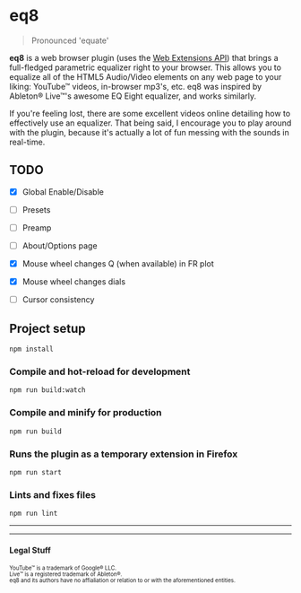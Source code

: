 # eq8
>Pronounced 'equate'

**eq8** is a web browser plugin (uses the [Web Extensions API](https://developer.mozilla.org/en-US/docs/Mozilla/Add-ons/WebExtensions)) that 
brings a full-fledged parametric equalizer right to your browser. This allows you to equalize all of the HTML5 Audio/Video elements on any
web page to your liking: YouTube&trade; videos, in-browser mp3's, etc. eq8 was inspired by Ableton&reg; Live&trade;'s awesome EQ Eight 
equalizer, and works similarly.

If you're feeling lost, there are some excellent videos online detailing how to effectively use an equalizer. That being said, I encourage
you to play around with the plugin, because it's actually a lot of fun messing with the sounds in real-time.

## TODO
- [x] Global Enable/Disable
- [ ] Presets
- [ ] Preamp
- [ ] About/Options page
- [x] Mouse wheel changes Q (when available) in FR plot
- [x] Mouse wheel changes dials
- [ ] Cursor consistency


## Project setup
```
npm install
```

### Compile and hot-reload for development
```
npm run build:watch
```

### Compile and minify for production
```
npm run build
```

### Runs the plugin as a temporary extension in Firefox
```
npm run start
```

### Lints and fixes files
```
npm run lint
```
---
---
#### Legal Stuff
<sub><sup>YouTube&trade; is a trademark of Google&reg; LLC.</sup></sub><br>
<sub><sup>Live&trade; is a registered trademark of Ableton&reg;.</sup></sub><br>
<sub><sup>eq8 and its authors have no affialiation or relation to or with the aforementioned entities.</sup></sub>
